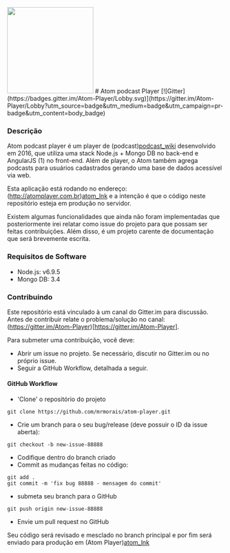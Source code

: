 <img src="http://atomplayer.com.br/assets/img/logo_br.png" width="200">
# Atom podcast Player
[![Gitter](https://badges.gitter.im/Atom-Player/Lobby.svg)](https://gitter.im/Atom-Player/Lobby?utm_source=badge&utm_medium=badge&utm_campaign=pr-badge&utm_content=body_badge)

### Descrição
Atom podcast player é um player de (podcast)[podcast_wiki] desenvolvido em 2016, que utiliza uma stack Node.js + Mongo DB no back-end e AngularJS (1) no front-end. Além de player, o Atom também agrega podcasts para usuários cadastrados gerando uma base de dados acessível via web.

Esta aplicação está rodando no endereço: (http://atomplayer.com.br)[atom_lnk] e a intenção é que o código neste repositório esteja em produção no servidor.

Existem algumas funcionalidades que ainda não foram implementadas que posteriormente irei relatar como issue do projeto para que possam ser feitas contribuições. Além disso, é um projeto carente de documentação que será brevemente escrita.

### Requisitos de Software
- Node.js: v6.9.5
- Mongo DB: 3.4

### Contribuindo
Este repositório está vinculado à um canal do Gitter.im para discussão. Antes de contribuir relate o problema/solução no canal: (https://gitter.im/Atom-Player)[https://gitter.im/Atom-Player].

Para submeter uma contribuição, você deve:
 - Abrir um issue no projeto. Se necessário, discutir no Gitter.im ou no próprio issue.
 - Seguir a GitHub Workflow, detalhada a seguir.

#### GitHub Workflow
- 'Clone' o repositório do projeto
```
git clone https://github.com/mrmorais/atom-player.git
```
- Crie um branch para o seu bug/release (deve possuir o ID da issue aberta):
```
git checkout -b new-issue-88888
```
- Codifique dentro do branch criado
- Commit as mudanças feitas no código:
```
git add .
git commit -m 'fix bug 88888 - mensagem do commit'
```
- submeta seu branch para o GitHub
```
git push origin new-issue-88888
```
- Envie um pull request no GitHub

Seu código será revisado e mesclado no branch principal e por fim será enviado para produção em (Atom Player)[atom_lnk]

[podcast_wiki]: https://en.wikipedia.org/wiki/Podcast
[atom_lnk]: http://atomplayer.com.br
